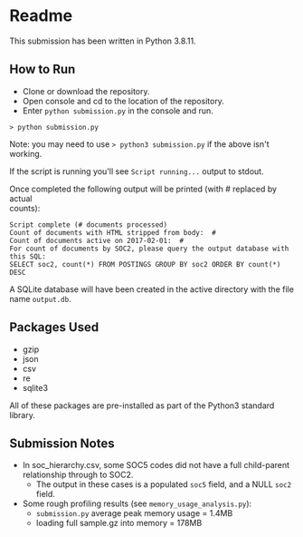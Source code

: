 # Readme

This submission has been written in Python 3.8.11.

## How to Run
- Clone or download the repository.
- Open console and cd to the location of the repository.
- Enter `python submission.py` in the console and run.

```
> python submission.py
```
Note: you may need to use `> python3 submission.py` if the above isn't working.

If the script is running you'll see `Script running...` output to stdout.

Once completed the following output will be printed (with # replaced by actual \
counts):
```
Script complete (# documents processed)
Count of documents with HTML stripped from body:  #
Count of documents active on 2017-02-01:  #
For count of documents by SOC2, please query the output database with this SQL: 
SELECT soc2, count(*) FROM POSTINGS GROUP BY soc2 ORDER BY count(*) DESC
```

A SQLite database will have been created in the active directory with the file\
name `output.db`.

## Packages Used
- gzip
- json
- csv
- re
- sqlite3

All of these packages are pre-installed as part of the Python3 standard library.

## Submission Notes
- In soc_hierarchy.csv, some SOC5 codes did not have a full child-parent relationship through to SOC2. 
    - The output in these cases is a populated `soc5` field, and a NULL `soc2` field.
- Some rough profiling results (see `memory_usage_analysis.py`):
    - `submission.py` average peak memory usage = 1.4MB
    - loading full sample.gz into memory = 178MB

